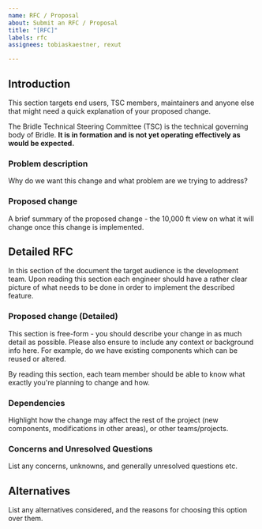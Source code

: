 ```yaml
---
name: RFC / Proposal
about: Submit an RFC / Proposal
title: "[RFC]"
labels: rfc
assignees: tobiaskaestner, rexut

---
```


## Introduction

This section targets end users, TSC members, maintainers and anyone
else that might need a quick explanation of your proposed change.

The Bridle Technical Steering Committee (TSC) is the technical governing body of Bridle. **It is in formation and is not yet operating effectively as would be expected.**

### Problem description

Why do we want this change and what problem are we trying to address?

### Proposed change

A brief summary of the proposed change - the 10,000 ft view on what it will
change once this change is implemented.

## Detailed RFC

In this section of the document the target audience is the development team.
Upon reading this section each engineer should have a rather clear picture
of what needs to be done in order to implement the described feature.

### Proposed change (Detailed)

This section is free-form - you should describe your change in as much detail
as possible. Please also ensure to include any context or background info here.
For example, do we have existing components which can be reused or altered.

By reading this section, each team member should be able to know what exactly
you're planning to change and how.

### Dependencies

Highlight how the change may affect the rest of the project (new components,
modifications in other areas), or other teams/projects.

### Concerns and Unresolved Questions

List any concerns, unknowns, and generally unresolved questions etc.

## Alternatives

List any alternatives considered, and the reasons for choosing this option
over them.
